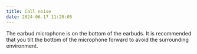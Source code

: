 ```yaml
---
title: Call noise
date: 2024-06-17 11:20:05
---
```

The earbud microphone is on the bottom of the earbuds. It is recommended that you tilt the bottom of the microphone forward to avoid the surrounding environment.
